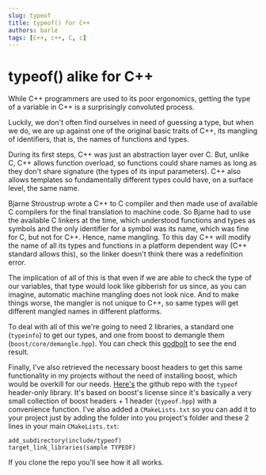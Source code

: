 ```yaml
---
slug: typeof
title: typeof() for C++
authors: barle
tags: [C++, c++, C, c]
---
```


# typeof() alike for C++

While C++ programmers are used to its poor ergonomics, getting the type of a variable in C++ is a surprisingly convoluted process.

<!--truncate-->

Luckily, we don't often find ourselves in need of guessing a type, but when we do, we are up against one of the original basic traits of C++,
its mangling of identifiers, that is, the names of functions and types.

During its first steps, C++ was just an abstraction layer over C. But, unlike C, C++ allows function overload,
so functions could share names as long as they don't share signature (the types of its input parameters).
C++ also allows templates so fundamentally different types could have, on a surface level, the same name. 

Bjarne Stroustrup wrote a C++ to C compiler and then made use of available C compilers for the final translation to machine code.
So Bjarne had to use the available C linkers at the time, which understood functions and types as symbols and the only identifier
for a symbol was its name, which was fine for C, but not for C++. Hence, name mangling.
To this day C++ will modify the name of all its types and functions in a platform dependent way (C++ standard allows this),
so the linker doesn't think there was a redefinition error.

The implication of all of this is that even if we are able to check the type of our variables, that type would look
like gibberish for us since, as you can imagine, automatic machine mangling does not look nice.
And to make things worse, the mangler is not unique to C++, so same types will get different mangled names in different platforms.

To deal with all of this we're going to need 2 libraries, a standard one (`typeinfo`) to get our types,
and one from boost to demangle them (`boost/core/demangle.hpp`). You can check this [godbolt](https://godbolt.org/#z:OYLghAFBqd5QCxAYwPYBMCmBRdBLAF1QCcAaPECAMzwBtMA7AQwFtMQByARg9KtQYEAysib0QXACx8BBAKoBnTAAUAHpwAMvAFYTStJg1DIApACYAQuYukl9ZATwDKjdAGFUtAK4sGEs6SuADJ4DJgAcj4ARpjEegAOqAqETgwe3r7%2BpInJjgIhYZEsMXFctpj2eQxCBEzEBOk%2BflwBdpgOqTV1BAUR0bF6CrX1jZkttsM9oX3FA1wAlLaoXsTI7BzmAMyhyN5YANQmm24Abu1ExEfYJhoAgls7e5iHx1QsBAD0aMSYAHQIVxu9zM2wYuy8ByObgIAE94phQvxAXcHmCni83FFUElPt9MB8sCxDMB6P94vFkfcUXddkwFAp9gBZGEAFThzxMAHYrHd9nz%2BaECPs8Ecebc%2BVyACKioESu4ETAseIGBUY2Hw5hsfYsq77Wn0pmsxXKpgK9Bs%2BGHbmy/ks4UylGc6WbMVAwX7ImhCDzK1i/n7Ki0VCmgMvSX7ABsvw0IKoDvF/LeBBAIHixEFEHMZkDweThwArG4GCZCwQuVYnSWiwBaWtV4tmAL7LE4lN4lOE4n0CDqhHoajzX6azDe%2BbzeM2vlDdAps4OEhQnOm3UnLjluOVl2TgPvFNpjNZucXfaoKgBoOmhQgAtFqtl62VwsMWvV%2BtZ0jN7FDNskdggTtGN2vZ4P2q6DsOo7jlu1IJlOBAziAR4LscLa0CuZjxv6SZ7umgiZo2SHECeZ6odeb6luWUr1i%2Bb6Nh%2BLbfigv4doqXYjsBoFmOBrAjmOUGury/LMhazwnHUa7QbBO7JqmuEEPhZjCeyZFPnelGPjWdaqXRn6tkxPwsUSgHseyIEQGJxALEOPGQROgl8sJxoqpg5rslCgornUGGSVhu6yQejaOUqzmufCKm3hRD7Sk%2BNHaU2DEye2/6scZPamaBXncWwtmSduPwECsDD7BoE5Ohwiy0Jw%2Ba8H4HBaKQqCcG41jWPsCjLKsHIgjwpDJnV5WLAA1iA%2BYaPonCSDVmi8I1HC8FeY19VoixwLAMCIExSp0LE5CUGgW30HEwAKMw8QKAgqAEHwdAKsQV4QFE02kFEoR1DCT37WwggAPIMLQ739aQAEkus9X4D8HRnFegOYKo7ReAqT2ChUT20HgUTEG9HhYJwPUEOmLC4%2BVfAGMdABqeCYAA7t9GpEzIggiGI7BSAz8hKGoT26GUBhGCgLWWPo6NXrAw4gAlpBnHE3CcpyxMQGLSaSwMHCclwmwDQ18RVND1bfWY%2BzVtORySqYljWGY9VtB0zgQK4ozNIEDDoL0RQlAkSQpAIDse7kqSu/0pTlJUnSTD7ZTW1UXT1AHsxB0M3ThxM3Sx%2B7CxLCsax6PjmDrDwFVVVNgOzaoAAcEbVhGkj7MAyDIPsPbEF4DCDT6EDNebgv7LghAkIc3Ufh4B2xP3mwLLwS2a8No3jRwk2kITM%2B1fVs3zSAi3TSt60QEgywEPECO7RA%2B3xNtQcub3Qf8IzojiKz1/syo6iA1TmPxETBccNVpDLzNnDfQjA%2BQpTz7DLhXKuNc64N3xs3VuDch6n0OqPcevVN6LAQJgJgWA4jelnvPReY1f4NU4GvDe/UxykGnmNSqHANY/yeqvVB5DP5mCLivEhTDlqLClskZwkggA%3D) to see the end result.

Finally, I've also retrieved the necessary boost headers to get this same functionality in my projects without the need of installing boost,
which would be overkill for our needs. [Here's](https://www.youtube.com/watch?v=dQw4w9WgXcQ) the github repo with the `typeof` header-only library.
It's based on boost's license since it's basically a very small collection of boost headers + 1 header (`typeof.hpp`) with a convenience function.
I've also added a `CMakeLists.txt` so you can add it to your project just by adding the folder into you project's folder and these 2 lines in your main `CMakeLists.txt`:

```
add_subdirectory(include/typeof)
target_link_libraries(sample TYPEOF)
```

If you clone the repo you'll see how it all works.

